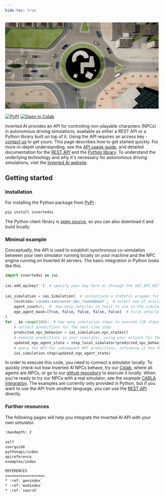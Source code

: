 ```yaml
---
hide-toc: true
---
```


![](../images/top_camera.gif)

[pypi-badge]: https://badge.fury.io/py/invertedai.svg
[pypi-link]: https://pypi.org/project/invertedai/
[colab-badge]: https://colab.research.google.com/assets/colab-badge.svg
[colab-link]: https://colab.research.google.com/github/inverted-ai/invertedai-drive/blob/develop/examples/Colab-Demo.ipynb

[![PyPI][pypi-badge]][pypi-link]
[![Open In Colab][colab-badge]][colab-link]

Inverted AI provides an API for controlling non-playable characters (NPCs) in autonomous driving simulations,
available as either a REST API or a Python library built on top of it. Using the API requires an access key -
[contact us](mailto:sales@inverted.ai) to get yours. This page describes how to get started quickly. For more in-depth understanding,
see the [API usage guide](userguide.md), and detailed documentation for the [REST API](apireference.md) and the
[Python library](pythonapi/index.md).
To understand the underlying technology and why it's necessary for autonomous driving simulations, visit the
[Inverted AI website](https://www.inverted.ai/).

## Getting started
### Installation

For installing the Python package from [PyPI]([pypi-link]) :

```bash
pip install invertedai
```

The Python client library is [open source](https://github.com/inverted-ai/invertedai),
so you can also download it and build locally.


### Minimal example

Conceptually, the API is used to establish synchronous co-simulation between your own simulator running locally on
your machine and the NPC engine running on Inverted AI servers. The basic integration in Python looks like this.

```python
import invertedai as iai

iai.add_apikey('')  # specify your key here or through the IAI_API_KEY variable

iai_simulation = iai.Simulation(  # instantiate a stateful wrapper for Inverted AI API
    location='canada:vancouver:ubc_roundabout',  # select one of available locations
    agent_count=5,  #  how many vehicles in total to use in the simulation
    ego_agent_mask=[True, False, False, False, False]  # first vehicle is ego, rest are NPCs
)
for _ in range(100):  # how many simulation steps to execute (10 steps is 1 second)
    # collect predictions for the next time step
    predicted_npc_behavior = iai_simulation.npc_states()
    # execute predictions in your simulator, using your actions for the ego vehicle
    updated_ego_agent_state = step_local_simulator(predicted_npc_behavior)
    # query the API for subsequent NPC predictions, informing it how the ego vehicle acted
    iai_simulation.step(updated_ego_agent_state)
```

In order to execute this code, you need to connect a simulator locally. To quickly check out how Inverted AI NPCs
behave, try our
[Colab](https://colab.research.google.com/github/inverted-ai/invertedai-drive/blob/develop/examples/Colab-Demo.ipynb),
where all agents are NPCs, or go to our
[github repository](https://github.com/inverted-ai/invertedai/examples) to execute it locally.
When you're ready to try our NPCs with a real simulator, see the example [CARLA integration](examples/carlasim.md).
The examples are currently only provided in Python, but if you want to use the API from another language,
you can use the [REST API](apireference.md) directly.

### Further resources

The following pages will help you integrate the Inverted AI API with your own simulator.

```{toctree}
:maxdepth: 2

self
userguide
pythonapi/index
apireference
examples/index
```

<!-- ```{toctree} -->
<!-- :caption: Python SDK Library -->
<!-- :maxdepth: 2 -->

<!-- modules/modules -->
<!-- ``` -->



```{eval-rst}
REFERENCES
==================
* :ref:`genindex`
* :ref:`modindex`
* :ref:`search`
```
